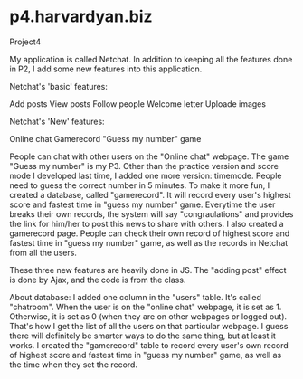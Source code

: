 p4.harvardyan.biz
=================

Project4

My application is called Netchat. In addition to keeping all the features done in P2, I add some new features into this application.

Netchat's 'basic' features:

Add posts
View posts
Follow people
Welcome letter
Uploade images

Netchat's 'New' features:

Online chat
Gamerecord
"Guess my number" game

People can chat with other users on the "Online chat" webpage.
The game "Guess my number" is my P3. Other than the practice version and score mode I developed last time, I added one more version: timemode. People need to guess the correct number in 5 minutes.
To make it more fun, I created a database, called "gamerecord". It will record every user's highest score and fastest time in "guess my number" game. Everytime the user breaks their own records, the system will say "congraulations" and provides the link for him/her to post this news to share with others.
I also created a gamerecord page. People can check their own record of highest score and fastest time in "guess my number" game, as well as the records in Netchat from all the users.

These three new features are heavily done in JS. The "adding post" effect is done by Ajax, and the code is from the class.

About database:
	I added one column in the "users" table. It's called "chatroom". When the user is on the "online chat" webpage, it is set as 1. Otherwise, it is set as 0 (when they are on other webpages or logged out). That's how I get the list of all the users on that particular webpage. I guess there will definitely be smarter ways to do the same thing, but at least it works.
 	I created the "gamerecord" table to record every user's own record of highest score and fastest time in "guess my number" game, as well as the time when they set the record.